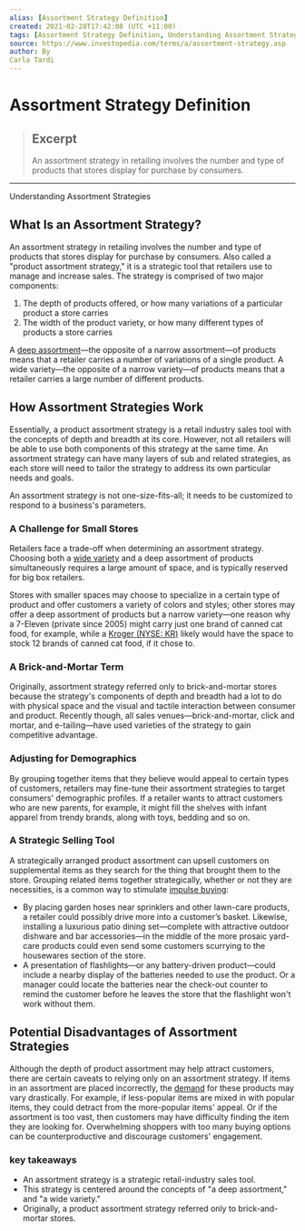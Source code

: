 ```yaml
---
alias: [Assortment Strategy Definition]
created: 2021-02-28T17:42:08 (UTC +11:00)
tags: [Assortment Strategy Definition, Understanding Assortment Strategies]
source: https://www.investopedia.com/terms/a/assortment-strategy.asp
author: By
Carla Tardi
---
```


# Assortment Strategy Definition

> ## Excerpt
> An assortment strategy in retailing involves the number and type of products that stores display for purchase by consumers.

---

Understanding Assortment Strategies
## What Is an Assortment Strategy?

An assortment strategy in retailing involves the number and type of products that stores display for purchase by consumers. Also called a "product assortment strategy," it is a strategic tool that retailers use to manage and increase sales. The strategy is comprised of two major components:

1.  The depth of products offered, or how many variations of a particular product a store carries
2.  The width of the product variety, or how many different types of products a store carries

A [deep assortment](https://www.investopedia.com/terms/e/exclusive-assortment.asp)—the opposite of a narrow assortment—of products means that a retailer carries a number of variations of a single product. A wide variety—the opposite of a narrow variety—of products means that a retailer carries a large number of different products.

## How Assortment Strategies Work

Essentially, a product assortment strategy is a retail industry sales tool with the concepts of depth and breadth at its core. However, not all retailers will be able to use both components of this strategy at the same time. An assortment strategy can have many layers of sub and related strategies, as each store will need to tailor the strategy to address its own particular needs and goals.

An assortment strategy is not one-size-fits-all; it needs to be customized to respond to a business's parameters.

### A Challenge for Small Stores

Retailers face a trade-off when determining an assortment strategy. Choosing both a [wide variety](https://www.investopedia.com/terms/w/wide-variety.asp) and a deep assortment of products simultaneously requires a large amount of space, and is typically reserved for big box retailers.

Stores with smaller spaces may choose to specialize in a certain type of product and offer customers a variety of colors and styles; other stores may offer a deep assortment of products but a narrow variety—one reason why a 7-Eleven (private since 2005) might carry just one brand of canned cat food, for example, while a [Kroger (NYSE: KR)](https://www.investopedia.com/markets/quote?tvwidgetsymbol=kr) likely would have the space to stock 12 brands of canned cat food, if it chose to.

### A Brick-and-Mortar Term

Originally, assortment strategy referred only to brick-and-mortar stores because the strategy's components of depth and breadth had a lot to do with physical space and the visual and tactile interaction between consumer and product. Recently though, all sales venues—brick-and-mortar, click and mortar, and e-tailing—have used varieties of the strategy to gain competitive advantage.

### Adjusting for Demographics

By grouping together items that they believe would appeal to certain types of customers, retailers may fine-tune their assortment strategies to target consumers' demographic profiles. If a retailer wants to attract customers who are new parents, for example, it might fill the shelves with infant apparel from trendy brands, along with toys, bedding and so on.

### A Strategic Selling Tool

A strategically arranged product assortment can upsell customers on supplemental items as they search for the thing that brought them to the store. Grouping related items together strategically, whether or not they are necessities, is a common way to stimulate [impulse buying](https://www.investopedia.com/articles/pf/08/emotional-spending.asp):

-   By placing garden hoses near sprinklers and other lawn-care products, a retailer could possibly drive more into a customer’s basket. Likewise, installing a luxurious patio dining set—complete with attractive outdoor dishware and bar accessories—in the middle of the more prosaic yard-care products could even send some customers scurrying to the housewares section of the store.
-   A presentation of flashlights—or any battery-driven product—could include a nearby display of the batteries needed to use the product. Or a manager could locate the batteries near the check-out counter to remind the customer before he leaves the store that the flashlight won't work without them.

## Potential Disadvantages of Assortment Strategies

Although the depth of product assortment may help attract customers, there are certain caveats to relying only on an assortment strategy. If items in an assortment are placed incorrectly, the [demand](https://www.investopedia.com/terms/d/demand.asp) for these products may vary drastically. For example, if less-popular items are mixed in with popular items, they could detract from the more-popular items' appeal. Or if the assortment is too vast, then customers may have difficulty finding the item they are looking for. Overwhelming shoppers with too many buying options can be counterproductive and discourage customers' engagement.

### key takeaways

-   An assortment strategy is a strategic retail-industry sales tool.
-   This strategy is centered around the concepts of "a deep assortment," and "a wide variety."
-   Originally, a product assortment strategy referred only to brick-and-mortar stores.
